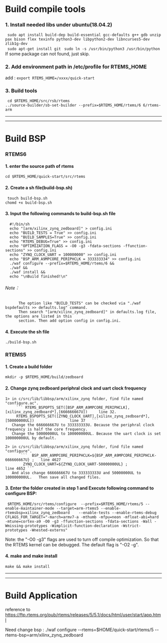 # Build compile tools
### 1. Install needed libs under ubuntu(18.04.2)   
   ``` sudo apt install build-dep build-essential gcc-defaults g++ gdb unzip pax bison flex texinfo python3-dev libpython2-dev libncurses5-dev zlib1g-dev```    
   ``` sudo apt-get install git```
   ``` sudo ln -s /usr/bin/python3 /usr/bin/python```
   If some package can not found, just skip.
   
### 2. Add environment path in /etc/profile for RTEMS_HOME   
   add :  ``` export RTEMS_HOME=/xxxx/quick-start ```     
   
### 3. Build tools
 
 ``` cd $RTEMS_HOME/src/rsb/rtems```   
 ``` ../source-builder/sb-set-builder --prefix=$RTEMS_HOME/rtems/6 6/rtems-arm ```     

*** 
***

# Build BSP 
### RTEMS6
#### 1. enter the source path of rtems    
  ``` cd $RTEMS_HOME/quick-start/src/rtems ```   
#### 2. Create a sh file(build-bsp.sh)
  ``` touch build-bsp.sh```   
  ``` chomd +x build-bsp.sh ```    
#### 3. Input the following commands to build-bsp.sh file   
      #!/bin/sh   
      echo "[arm/xilinx_zynq_zedboard]" > config.ini   
      echo "BUILD_TESTS = True" >> config.ini 
      echo "BUILD_SAMPLES=True" >> config.ini     
      echo "RTEMS_DEBUG=True" >> config.ini     
      echo "OPTIMIZATION_FLAGS = -O0 -g3 -fdata-sections -ffunction-sections" >> config.ini
      echo "ZYNQ_CLOCK_UART = 100000000" >> config.ini
      echo "BSP_ARM_A9MPCORE_PERIPHCLK = 333333334" >> config.ini
      ./waf configure --prefix=$RTEMS_HOME/rtems/6 &&   
      ./waf &&   
      ./waf install &&   
      echo "\nBuild finished!\n"    
      
   ###### Note：   
          The option like "BUILD_TESTS" can be checked via "./waf bspdefaults >> defaults.log" command.   
          Then search "[arm/xilinx_zynq_zedboard]" in defaults.log file, the options are listed in this   
          section. Then add option config in config.ini.
          
     
  
#### 4. Execute the sh file   
 ``` ./build-bsp.sh ```    


### RTEMS5   
 #### 1. Create a build folder   
 ``` mkdir -p $RTEMS_HOME/build/zedboard ```     
 
 #### 2. Change zynq zedboard periphral clock and uart clock frequency   
    1> in c/src/lib/libbsp/arm/xilinx_zynq folder, find file named "configure.ac".    
         ``` RTEMS_BSPOPTS_SET([BSP_ARM_A9MPCORE_PERIPHCLK],[xilinx_zynq_zedboard*],[666666667U])     line 32.    
         RTEMS_BSPOPTS_SET([ZYNQ_CLOCK_UART],[xilinx_zynq_zedboard*],[50000000UL])                line 37   ```   
       Change the 666666667U to 333333333U. Because the periphral clock frequency is half the core frequency.  
       Change the 50000000UL to 100000000UL. Because the uart clock is set 100000000UL by default.
    
    2> in c/src/lib/libbsp/arm/xilinx_zynq folder, find file named "configure".    
           ```  BSP_ARM_A9MPCORE_PERIPHCLK=${BSP_ARM_A9MPCORE_PERIPHCLK-666666667U} ;   line 4627   
            ZYNQ_CLOCK_UART=${ZYNQ_CLOCK_UART-50000000UL} ;                       line 4652 ```   
       And also change 666666667U to 333333333U and 50000000UL to 100000000UL.   Then save all changed files.

 #### 3. Enter the folder created in step 1 and Execute following command to configure BSP:   
 ``` $RTEMS_HOME/src/rtems/configure  --prefix=$RTEMS_HOME/rtems/5 --enable-maintainer-mode --target=arm-rtems5 --enable-rtemsbsp=xilinx_zynq_zedboard    --enable-tests --enable-rtems-debug CFLAGS_FOR_TARGET="-march=armv7-a -mthumb -mfpu=neon -mfloat-abi=hard -mtune=cortex-a9 -O0 -g3 -ffunction-sections -fdata-sections -Wall -Wmissing-prototypes -Wimplicit-function-declaration -Wstrict-prototypes -Wnested-externs"```    
 
 Note: the "-O0 -g3" flags are used to turn off compile optimization. So that the RTEMS kernel can be debugged. The default flag is "-O2 -g". 
   
 
 #### 4. make and make install   
  ``` make && make install ```   
  
  ***
  ***
# Build Application
reference to   https://ftp.rtems.org/pub/rtems/releases/5/5.1/docs/html/user/start/app.html

Need change bsp : ./waf configure --rtems=$HOME/quick-start/rtems/5 --rtems-bsp=arm/xilinx_zynq_zedboard
